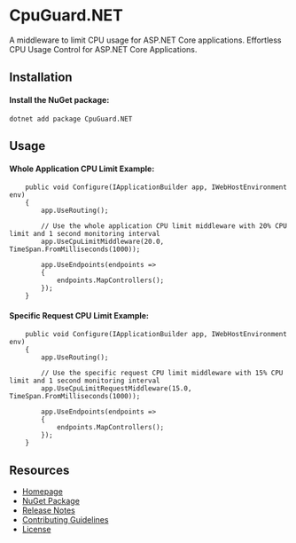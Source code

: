 # CpuGuard.NET

A middleware to limit CPU usage for ASP.NET Core applications. Effortless CPU Usage Control for ASP.NET Core Applications.

## Installation

#### Install the NuGet package:

    dotnet add package CpuGuard.NET

## Usage
#### Whole Application CPU Limit Example:
        public void Configure(IApplicationBuilder app, IWebHostEnvironment env)
        {
            app.UseRouting();
    
            // Use the whole application CPU limit middleware with 20% CPU limit and 1 second monitoring interval
            app.UseCpuLimitMiddleware(20.0, TimeSpan.FromMilliseconds(1000));

            app.UseEndpoints(endpoints =>
            {
                endpoints.MapControllers();
            });
        }


#### Specific Request CPU Limit Example:

        public void Configure(IApplicationBuilder app, IWebHostEnvironment env)
        {
            app.UseRouting();
            
            // Use the specific request CPU limit middleware with 15% CPU limit and 1 second monitoring interval
            app.UseCpuLimitRequestMiddleware(15.0, TimeSpan.FromMilliseconds(1000));

            app.UseEndpoints(endpoints =>
            {
                endpoints.MapControllers();
            });
        }


## Resources
- [Homepage](https://github.com/encryptedtouhid/CpuGuard.NET)
- [NuGet Package](https://www.nuget.org/packages/CpuGuard.NET)
- [Release Notes](RELEASE-NOTE.md)
- [Contributing Guidelines](CONTRIBUTING.md)
- [License](LICENSE)
